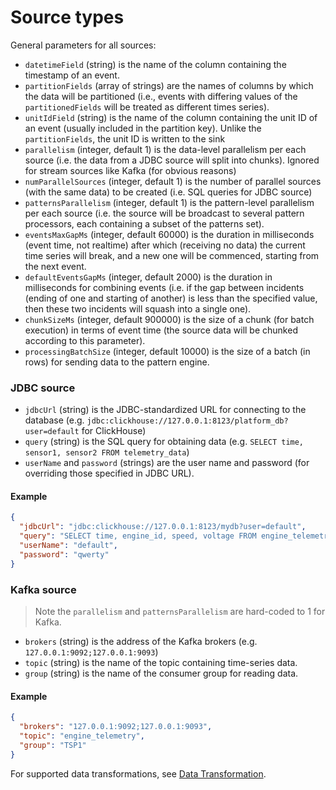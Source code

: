 # Source types

General parameters for all sources:

- `datetimeField` (string) is the name of the column containing the timestamp of an event.  
- `partitionFields` (array of strings) are the names of columns by which the data will be partitioned (i.e., events with differing values of the `partitionedFields` will be treated as different times series).
- `unitIdField` (string) is the name of the column containing the unit ID of an event (usually included in the partition key). Unlike the `partitionFields`, the unit ID is written to the sink
- `parallelism` (integer, default 1) is the data-level parallelism per each source (i.e. the data from a JDBC source will split into chunks). Ignored for stream sources like Kafka (for obvious reasons)
- `numParallelSources` (integer, default 1) is the number of parallel sources (with the same data) to be created (i.e. SQL queries for JDBC source) 
- `patternsParallelism` (integer, default 1) is the pattern-level parallelism per each source (i.e. the source will be broadcast to several pattern processors, each containing a subset of the patterns set).
- `eventsMaxGapMs` (integer, default 60000) is the duration in milliseconds (event time, not realtime) after which (receiving no data) the current time series will break, and a new one will be commenced, starting from the next event.
- `defaultEventsGapMs` (integer, default 2000) is the duration in milliseconds for combining events (i.e. if the gap between incidents (ending of one and starting of another) is less than the specified value, then these two incidents will squash into a single one).
- `chunkSizeMs` (integer, default 900000) is the size of a chunk (for batch execution) in terms of event time (the source data will be chunked according to this parameter).
- `processingBatchSize` (integer, default 10000) is the size of a batch (in rows) for sending data to the pattern engine.

### JDBC source
- `jdbcUrl` (string) is the JDBC-standardized URL for connecting to the database (e.g. `jdbc:clickhouse://127.0.0.1:8123/platform_db?user=default` for ClickHouse)
- `query` (string) is the SQL query for obtaining data (e.g. `SELECT time, sensor1, sensor2 FROM telemetry_data`)
- `userName` and `password` (strings) are the user name and password (for overriding those specified in JDBC URL).

#### Example
```json
{
  "jdbcUrl": "jdbc:clickhouse://127.0.0.1:8123/mydb?user=default",
  "query": "SELECT time, engine_id, speed, voltage FROM engine_telemetry",
  "userName": "default",
  "password": "qwerty"
}
```

### Kafka source
> Note the `parallelism` and `patternsParallelism` are hard-coded to 1 for Kafka.

- `brokers` (string) is the address of the Kafka brokers (e.g. `127.0.0.1:9092;127.0.0.1:9093`)
- `topic` (string) is the name of the topic containing time-series data.
- `group` (string) is the name of the consumer group for reading data.

#### Example
```json
{
  "brokers": "127.0.0.1:9092;127.0.0.1:9093",
  "topic": "engine_telemetry",
  "group": "TSP1"
}
```

For supported data transformations, see [Data Transformation](./data-transformation.md).
